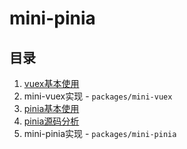 # mini-pinia

## 目录

1. [vuex基本使用](https://github.com/Julian0197/mini-pinia/blob/main/Pinia%E5%9F%BA%E6%9C%AC%E4%BD%BF%E7%94%A8.md)
2. mini-vuex实现 - `packages/mini-vuex`
3. [pinia基本使用](https://github.com/Julian0197/mini-pinia/blob/main/Pinia%E5%9F%BA%E6%9C%AC%E4%BD%BF%E7%94%A8.md)
4. [pinia源码分析](https://github.com/Julian0197/mini-pinia/blob/main/Pinia%E6%BA%90%E7%A0%81%E5%88%86%E6%9E%90.md)
5. mini-pinia实现 - `packages/mini-pinia`
